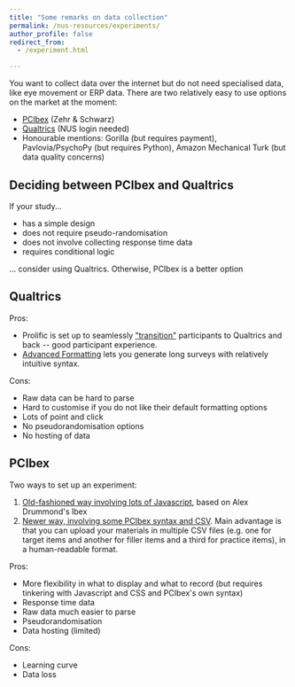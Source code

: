 ```yaml
---
title: "Some remarks on data collection"
permalink: /nus-resources/experiments/
author_profile: false
redirect_from: 
  - /experiment.html

---
```


You want to collect data over the internet but do not need specialised data, like eye movement or ERP data. There are two relatively easy to use options on the market at the moment:

+ [PCIbex](https://farm.pcibex.net/) (Zehr & Schwarz)
+ [Qualtrics](https://nus.au1.qualtrics.com/Q/MessagesSection?ContextLibraryID=UR_1H8xwes4UtHK6Sp&LibraryID=UR_1H8xwes4UtHK6Sp) (NUS login needed)
+ Honourable mentions: Gorilla (but requires payment), Pavlovia/PsychoPy (but requires Python), Amazon Mechanical Turk (but data quality concerns)


Deciding between PCIbex and Qualtrics
-------------------------------------
If your study...
+ has a simple design
+ does not require pseudo-randomisation
+ does not involve collecting response time data
+ requires conditional logic

... consider using Qualtrics. Otherwise, PCIbex is a better option

Qualtrics
---------

Pros:

+ Prolific is set up to seamlessly ["transition"](https://researcher-help.prolific.co/hc/en-gb/articles/360009224113-Qualtrics-integration-guide) participants to Qualtrics and back -- good participant experience.
+ [Advanced Formatting](https://www.qualtrics.com/support/survey-platform/survey-module/survey-tools/import-and-export-surveys/) lets you generate long surveys with relatively intuitive syntax.

Cons:

+ Raw data can be hard to parse
+ Hard to customise if you do not like their default formatting options
+ Lots of point and click
+ No pseudorandomisation options
+ No hosting of data

PCIbex
------
Two ways to set up an experiment:
1. [Old-fashioned way involving lots of Javascript](https://ibex-workshop-slides.netlify.app/), based on Alex Drummond's Ibex
1. [Newer way, involving some PCIbex syntax and CSV](https://doc.pcibex.net/advanced-tutorial/8_creating-trial-template.html). Main advantage is that you can upload your materials in multiple CSV files (e.g. one for target items and another for filler items and a third for practice items), in a human-readable format.

Pros:

+ More flexibility in what to display and what to record (but requires tinkering with Javascript and CSS and PCIbex's own syntax)
+ Response time data
+ Raw data much easier to parse
+ Pseudorandomisation
+ Data hosting (limited)

Cons: 

+ Learning curve
+ Data loss